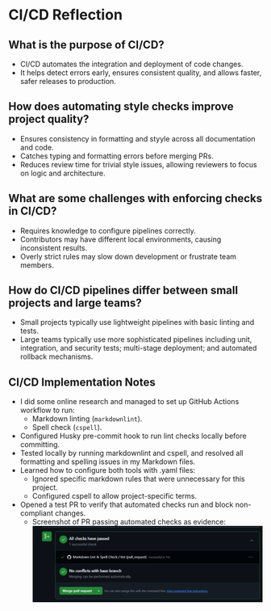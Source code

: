 # CI/CD Reflection

## What is the purpose of CI/CD?

- CI/CD automates the integration and deployment of code changes.
- It helps detect errors early, ensures consistent quality, and allows faster, safer releases to production.

## How does automating style checks improve project quality?

- Ensures consistency in formatting and styyle across all documentation and code.
- Catches typing and formatting errors before merging PRs.
- Reduces review time for trivial style issues, allowing reviewers to focus on logic and architecture.

## What are some challenges with enforcing checks in CI/CD?

- Requires knowledge to configure pipelines correctly.
- Contributors may have different local environments, causing inconsistent results.
- Overly strict rules may slow down development or frustrate team members.

## How do CI/CD pipelines differ between small projects and large teams?

- Small projects typically use lightweight pipelines with basic linting and tests.
- Large teams typically use more sophisticated pipelines including unit, integration, and security tests; multi-stage deployment; and automated rollback mechanisms.

## CI/CD Implementation Notes

- I did some online research and managed to set up GitHub Actions workflow to run:
  - Markdown linting (`markdownlint`).
  - Spell check (`cspell`).
- Configured Husky pre-commit hook to run lint checks locally before committing.
- Tested locally by running markdownlint and cspell, and resolved all formatting and spelling issues in my Markdown files.
- Learned how to configure both tools with .yaml files:
  - Ignored specific markdown rules that were unnecessary for this project.
  - Configured cspell to allow project-specific terms.
- Opened a test PR to verify that automated checks run and block non-compliant changes.
  - Screenshot of PR passing automated checks as evidence:
  ![Screenshot of PR passing automated checks](images/ci_cd_evidence.png)
